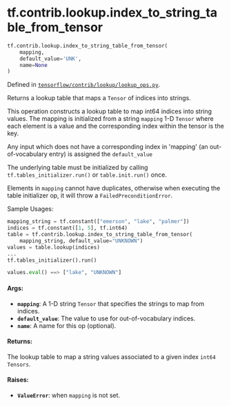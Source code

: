 <div itemscope itemtype="http://developers.google.com/ReferenceObject">
<meta itemprop="name" content="tf.contrib.lookup.index_to_string_table_from_tensor" />
<meta itemprop="path" content="Stable" />
</div>

# tf.contrib.lookup.index_to_string_table_from_tensor

``` python
tf.contrib.lookup.index_to_string_table_from_tensor(
    mapping,
    default_value='UNK',
    name=None
)
```



Defined in [`tensorflow/contrib/lookup/lookup_ops.py`](/code/stable/tensorflow/contrib/lookup/lookup_ops.py).

Returns a lookup table that maps a `Tensor` of indices into strings.

This operation constructs a lookup table to map int64 indices into string
values. The mapping is initialized from a string `mapping` 1-D `Tensor` where
each element is a value and the corresponding index within the tensor is the
key.

Any input which does not have a corresponding index in 'mapping'
(an out-of-vocabulary entry) is assigned the `default_value`

The underlying table must be initialized by calling
`tf.tables_initializer.run()` or `table.init.run()` once.

Elements in `mapping` cannot have duplicates, otherwise when executing the
table initializer op, it will throw a `FailedPreconditionError`.

Sample Usages:

```python
mapping_string = tf.constant(["emerson", "lake", "palmer"])
indices = tf.constant([1, 5], tf.int64)
table = tf.contrib.lookup.index_to_string_table_from_tensor(
    mapping_string, default_value="UNKNOWN")
values = table.lookup(indices)
...
tf.tables_initializer().run()

values.eval() ==> ["lake", "UNKNOWN"]
```

#### Args:

* <b>`mapping`</b>: A 1-D string `Tensor` that specifies the strings to map from
    indices.
* <b>`default_value`</b>: The value to use for out-of-vocabulary indices.
* <b>`name`</b>: A name for this op (optional).


#### Returns:

The lookup table to map a string values associated to a given index `int64`
`Tensors`.


#### Raises:

* <b>`ValueError`</b>: when `mapping` is not set.